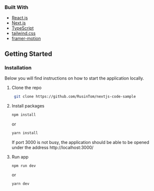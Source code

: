 ### Built With

- [React.js](https://reactjs.org/)
- [Next.js](https://nextjs.org/)
- [TypeScript](https://www.typescriptlang.org/)
- [tailwind.css](https://tailwindcss.com/)
- [framer-motion](https://www.framer.com/motion/)

## Getting Started

### Installation

Below you will find instructions on how to start the application locally.

1. Clone the repo
   ```sh
    git clone https://github.com/RusinTom/nextjs-code-sample
   ```
2. Install packages

   ```sh
   npm install
   ```

   or

   ```sh
   yarn install
   ```

   If port 3000 is not busy, the application should be able to be opened under the address http://localhost:3000/

3. Run app

   ```sh
   npm run dev
   ```

   or

   ```sh
   yarn dev
   ```